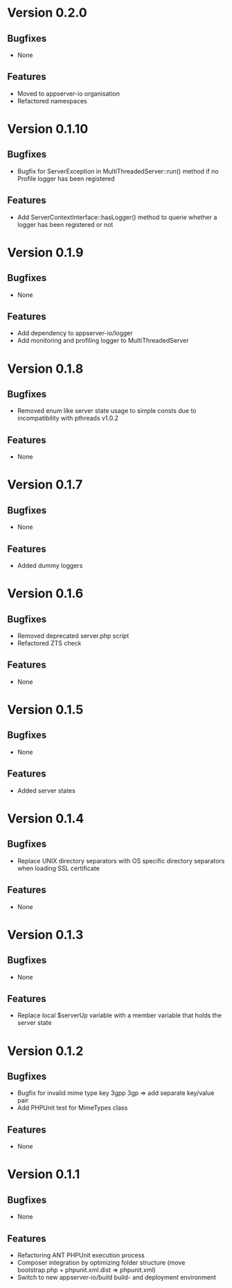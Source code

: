 # Version 0.2.0

## Bugfixes

* None

## Features

* Moved to appserver-io organisation
* Refactored namespaces

# Version 0.1.10

## Bugfixes

* Bugfix for ServerException in MultiThreadedServer::run() method if no Profile logger has been registered

## Features

* Add ServerContextInterface::hasLogger() method to querie whether a logger has been registered or not

# Version 0.1.9

## Bugfixes

* None

## Features

* Add dependency to appserver-io/logger
* Add monitoring and profiling logger to MultiThreadedServer

# Version 0.1.8

## Bugfixes

* Removed enum like server state usage to simple consts due to incompatibility with pthreads v1.0.2

## Features

* None

# Version 0.1.7

## Bugfixes

* None

## Features

* Added dummy loggers

# Version 0.1.6

## Bugfixes

* Removed deprecated server.php script
* Refactored ZTS check

## Features

* None

# Version 0.1.5

## Bugfixes

* None

## Features

* Added server states

# Version 0.1.4

## Bugfixes

* Replace UNIX directory separators with OS specific directory separators when loading SSL certificate

## Features

* None

# Version 0.1.3

## Bugfixes

* None

## Features

* Replace local $serverUp variable with a member variable that holds the server state

# Version 0.1.2

## Bugfixes

* Bugfix for invalid mime type key 3gpp 3gp => add separate key/value pair
* Add PHPUnit test for MimeTypes class

## Features

* None

# Version 0.1.1

## Bugfixes

* None

## Features

* Refactoring ANT PHPUnit execution process
* Composer integration by optimizing folder structure (move bootstrap.php + phpunit.xml.dist => phpunit.xml)
* Switch to new appserver-io/build build- and deployment environment
